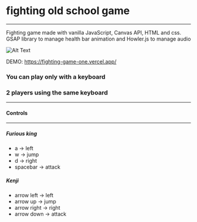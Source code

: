# fighting old school game
***
Fighting game made with vanilla JavaScript, Canvas API, HTML and css.  
GSAP library to manage health bar animation and Howler.js to manage audio

![Alt Text](https://s7.gifyu.com/images/ezgif-4-f5a9575b1a.gif)

DEMO: https://fighting-game-one.vercel.app/

### You can play only with a keyboard
### 2 players using the same keyboard
***
#### Controls
***

##### Furious king  
* a -> left
* w -> jump
* d -> right
* spacebar -> attack

##### Kenji 
* arrow left -> left
* arrow up -> jump
* arrow right -> right
* arrow down -> attack
